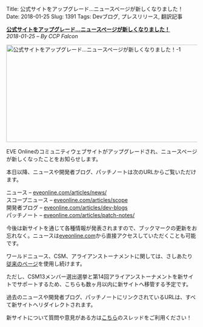 Title: 公式サイトをアップグレード…ニュースページが新しくなりました！
Date: 2018-01-25
Slug: 1391
Tags: Devブログ, プレスリリース, 翻訳記事

<p class="lead"><strong><a href="https://www.eveonline.com/article/p346mf/website-updates-new-community-news">公式サイトをアップグレード…ニュースページが新しくなりました！</a></strong><br/>
<em>2018-01-25 – By CCP Falcon</em></p>
<p style="margin-bottom: 1em;"><img alt="公式サイトをアップグレード…ニュースページが新しくなりました！-1" class="alignnone" height="257" src="https://evekatsu.github.io/parrot-archives/images/1391-1.png" width="580"/></p>
<p>EVE Onlineのコミュニティウェブサイトがアップグレードされ、ニュースページが新しくなったことをお知らせします。</p>
<p>本日以降、ニュースや開発者ブログ、パッチノートは次のURLからご覧いただけます。</p>
<p>ニュース – <a href="http://eveonline.com/articles/news/">eveonline.com/articles/news/</a><br/>
スコープニュース – <a href="http://eveonline.com/articles/scope/">eveonline.com/articles/scope</a><br/>
開発者ブログ – <a href="http://eveonline.com/articles/dev-blogs/">eveonline.com/articles/dev-blogs</a><br/>
パッチノート – <a href="http://eveonline.com/articles/patch-notes/">eveonline.com/articles/patch-notes/</a></p>
<p>今後は新サイトを通じて各種情報が発表されますので、ブックマークの更新をお忘れなく。ニュースは<a href="http://www.eveonline.com/">eveonline.com</a>から直接アクセスしていただくことも可能です。</p>
<p>ワールドニュース、CSM、アライアンストーナメントに関しては、さしあたり<a href="https://community.eveonline.com/">従来のページ</a>を使用し続けます。</p>
<p>ただし、CSM13メンバー選出選挙と第14回アライアンストーナメントを新サイトでサポートするため、こちらも数ヶ月以内に新サイトへ移管する予定です。</p>
<p>過去のニュースや開発者ブログ、パッチノートにリンクされているURLは、すべて新サイトへリダイレクトされます。</p>
<p>新サイトについて質問や意見がある方は<a href="https://forums.eveonline.com/t/website-updates-new-community-news/53277">こちら</a>のスレッドをご利用ください！</p>

